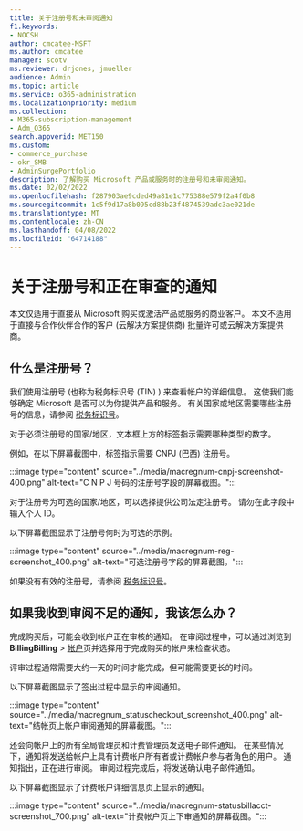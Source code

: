 ```yaml
---
title: 关于注册号和未审阅通知
f1.keywords:
- NOCSH
author: cmcatee-MSFT
ms.author: cmcatee
manager: scotv
ms.reviewer: drjones, jmueller
audience: Admin
ms.topic: article
ms.service: o365-administration
ms.localizationpriority: medium
ms.collection:
- M365-subscription-management
- Adm_O365
search.appverid: MET150
ms.custom:
- commerce_purchase
- okr_SMB
- AdminSurgePortfolio
description: 了解购买 Microsoft 产品或服务时的注册号和未审阅通知。
ms.date: 02/02/2022
ms.openlocfilehash: f287903ae9cded49a81e1c775388e579f2a4f0b8
ms.sourcegitcommit: 1c5f9d17a8b095cd88b23f4874539adc3ae021de
ms.translationtype: MT
ms.contentlocale: zh-CN
ms.lasthandoff: 04/08/2022
ms.locfileid: "64714188"
---
```

# <a name="about-registration-numbers-and-under-review-notifications"></a>关于注册号和正在审查的通知

本文仅适用于直接从 Microsoft 购买或激活产品或服务的商业客户。 本文不适用于直接与合作伙伴合作的客户 (云解决方案提供商) 批量许可或云解决方案提供商。

## <a name="what-is-a-registration-number"></a>什么是注册号？  

我们使用注册号 (也称为税务标识号 (TIN) ) 来查看帐户的详细信息。 这使我们能够确定 Microsoft 是否可以为你提供产品和服务。 有关国家或地区需要哪些注册号的信息，请参阅 [税务标识号](https://www.oecd.org/tax/automatic-exchange/crs-implementation-and-assistance/tax-identification-numbers/)。

对于必须注册号的国家/地区，文本框上方的标签指示需要哪种类型的数字。

例如，在以下屏幕截图中，标签指示需要 CNPJ (巴西) 注册号。

:::image type="content" source="../media/macregnum-cnpj-screenshot-400.png" alt-text="C N P J 号码的注册号字段的屏幕截图。":::

对于注册号为可选的国家/地区，可以选择提供公司法定注册号。 请勿在此字段中输入个人 ID。

以下屏幕截图显示了注册号何时为可选的示例。

:::image type="content" source="../media/macregnum-reg-screenshot_400.png" alt-text="可选注册号字段的屏幕截图。":::

如果没有有效的注册号，请参阅 [税务标识号](https://www.oecd.org/tax/automatic-exchange/crs-implementation-and-assistance/tax-identification-numbers/)。

## <a name="what-should-i-do-if-i-get-an-under-review-notification"></a>如果我收到审阅不足的通知，我该怎么办？  

完成购买后，可能会收到帐户正在审核的通知。 在审阅过程中，可以通过浏览到 **BillingBilling** >  <a href="https://go.microsoft.com/fwlink/p/?linkid=2084771" target="_blank">帐户</a>页并选择用于完成购买的帐户来检查状态。

评审过程通常需要大约一天的时间才能完成，但可能需要更长的时间。

以下屏幕截图显示了签出过程中显示的审阅通知。

:::image type="content" source="../media/macregnum_statuscheckout_screenshot_400.png" alt-text="结帐页上帐户审阅通知的屏幕截图。":::

还会向帐户上的所有全局管理员和计费管理员发送电子邮件通知。 在某些情况下，通知将发送给帐户上具有计费帐户所有者或计费帐户参与者角色的用户。 通知指出，正在进行审阅。 审阅过程完成后，将发送确认电子邮件通知。

以下屏幕截图显示了计费帐户详细信息页上显示的通知。

:::image type="content" source="../media/macregnum-statusbillacct-screenshot_700.png" alt-text="计费帐户页上下审通知的屏幕截图。":::
